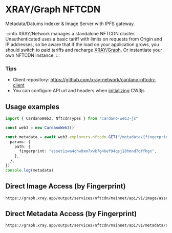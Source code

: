 # XRAY/Graph NFTCDN

Metadata/Datums indexer & Image Server with IPFS gateway.

:::info
XRAY/Network manages a standalone NFTCDN cluster. Unauthenticated uses a basic tariff with limits on requests from Origin and IP addresses, so be aware that if the load on your application grows, you should switch to paid tariffs and recharge [XRAY/Graph](https://xray.app). Or instantiate your own NFTCDN instance.
:::

### Tips

* Client repository: https://github.com/xray-network/cardano-nftcdn-client
* You can configure API url and headers when [initializing](/docs/initialization) CW3js

## Usage examples

```ts
import { CardanoWeb3, NftcdnTypes } from "cardano-web3-js"

const web3 = new CardanoWeb3()

const metadata = await web3.explorers.nftcdn.GET("/metadata/{fingerprint}", {
  params: {
    path: {
      fingerprint: "asset1zwa4chw9xm7xwk7g46ef94qsj28hmnd7qffhgx",
    },
  },
})
console.log(metadata)
```

## Direct Image Access (by Fingerprint)

```
https://graph.xray.app/output/services/nftcdn/mainnet/api/v1/image/asset1zwa4chw9xm7xwk7g46ef94qsj28hmnd7qffhgx
```

## Direct Metadata Access (by Fingerprint)

```
https://graph.xray.app/output/services/nftcdn/mainnet/api/v1/metadata/asset1zwa4chw9xm7xwk7g46ef94qsj28hmnd7qffhgx
```